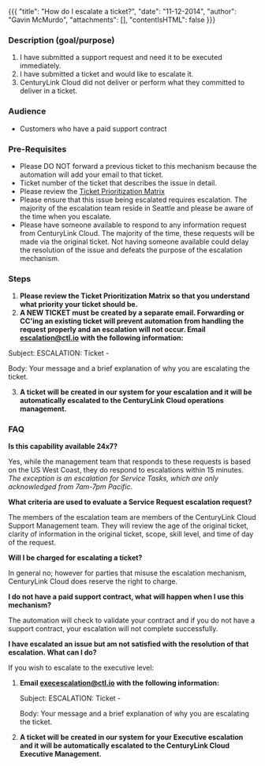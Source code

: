 {{{
  "title": "How do I escalate a ticket?",
  "date": "11-12-2014",
  "author": "Gavin McMurdo",
  "attachments": [],
  "contentIsHTML": false
}}}

### Description (goal/purpose)


1. I have submitted a support request and need it to be executed immediately.
2. I have submitted a ticket and would like to escalate it.
3. CenturyLink Cloud did not deliver or perform what they committed to deliver in a ticket.

### Audience

- Customers who have a paid support contract</li>


### Pre-Requisites

- Please DO NOT forward a previous ticket to this mechanism because the automation will add your email to that ticket.
- Ticket number of the ticket that describes the issue in detail.
- Please review the [Ticket Prioritization Matrix](../Support/ticket-prioritization-matrix.md)
- Please ensure that this issue being escalated requires escalation. The majority of the escalation team reside in Seattle and please be aware of the time when you escalate.
- Please have someone available to respond to any information request from CenturyLink Cloud. The majority of the time, these requests will be made via the original ticket. Not having someone available could delay the resolution of the issue
    and defeats the purpose of the escalation mechanism.


### Steps

1. **Please review the Ticket Prioritization Matrix so that you understand what priority your ticket should be.**
2. **A NEW TICKET must be created by a separate email. Forwarding or CC'ing an existing ticket will prevent automation from handling the request properly and an escalation will not occur. Email escalation@ctl.io with the following information:**

  Subject: ESCALATION: Ticket - <your ticket number>

  Body: Your message and a brief explanation of why you are escalating the ticket.

3. **A ticket will be created in our system for your escalation and it will be automatically escalated to the CenturyLink Cloud operations management.**

### FAQ

**Is this capability available 24x7?**

Yes, while the management team that responds to these requests is based on the US West Coast, they do respond to escalations within 15 minutes. *The exception is an escalation for Service Tasks, which are only acknowledged from 7am-7pm Pacific*.

**What criteria are used to evaluate a Service Request escalation request?**

The members of the escalation team are members of the CenturyLink Cloud Support Management team. They will review the age of the original ticket, clarity of information in the original ticket, scope, skill level, and time of day of the request.

**Will I be charged for escalating a ticket?**

In general no; however for parties that misuse the escalation mechanism, CenturyLink Cloud does reserve the right to charge.

**I do not have a paid support contract, what will happen when I use this mechanism?**

The automation will check to validate your contract and if you do not have a support contract, your escalation will not complete successfully.

**I have escalated an issue but am not satisfied with the resolution of that escalation.  What can I do?**

If you wish to escalate to the executive level:

1. **Email execescalation@ctl.io with the following information:**
  
    Subject: ESCALATION: Ticket - <your ticket number>
  
    Body: Your message and a brief explanation of why you are escalating the ticket.
  
2. **A ticket will be created in our system for your Executive escalation and it will be automatically escalated to the CenturyLink Cloud Executive Management.**

